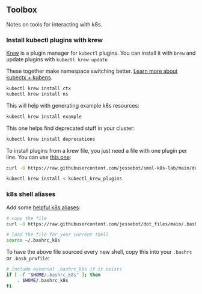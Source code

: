 ## Toolbox

Notes on tools for interacting with k8s.

### Install kubectl plugins with krew
[Krew](https://krew.sigs.k8s.io/) is a plugin manager for `kubectl` plugins. You can install it with `brew` and update plugins with `kubectl krew update`

These together make namespace switching better. [Learn more about kubectx + kubens](https://github.com/ahmetb/kubectx).

```bash
kubectl krew install ctx
kubectl krew install ns
```

This will help with generating example k8s resources:

```bash
kubectl krew install example
```

This one helps find deprecated stuff in your cluster:

```bash
kubectl krew install deprecations
```

To install plugins from a krew file, you just need a file with one plugin per line. You can use [this one](https://raw.githubusercontent.com/jessebot/smol-k8s-lab/main/deps/kubectl_krew_plugins):

```bash
curl -O https://raw.githubusercontent.com/jessebot/smol-k8s-lab/main/deps/kubectl_krew_plugins

kubectl krew install < kubectl_krew_plugins
```

### k8s shell aliases

Add some [helpful k8s aliases](https://github.com/jessebot/dot_files/blob/main/.bashrc_k8s):

```bash
# copy the file
curl -O https://raw.githubusercontent.com/jessebot/dot_files/main/.bashrc_k8s

# load the file for your current shell
source ~/.bashrc_k8s
```

To have the above file sourced every new shell, copy this into your `.bashrc` or `.bash_profile`:

```bash
# include external .bashrc_k8s if it exists
if [ -f "$HOME/.bashrc_k8s" ]; then
    . $HOME/.bashrc_k8s
fi
```
